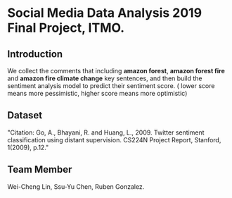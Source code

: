 # Social Media Data Analysis 2019 Final Project, ITMO.

## Introduction
We collect the comments that including **amazon forest**, **amazon forest fire** and **amazon fire climate change** key sentences, and then build the sentiment analysis model to predict their sentiment score. ( lower score means more pessimistic, higher score means more optimistic)  


## Dataset 
"Citation: Go, A., Bhayani, R. and Huang, L., 2009. Twitter sentiment classification using distant supervision. CS224N Project Report, Stanford, 1(2009), p.12."

## Team Member
Wei-Cheng Lin, Ssu-Yu Chen, Ruben Gonzalez.
